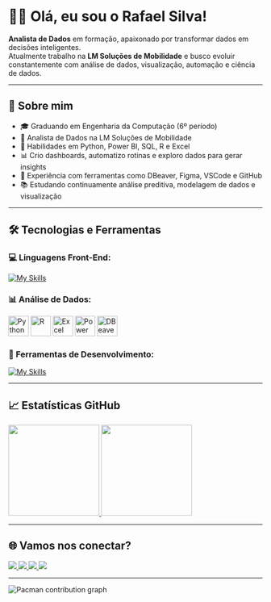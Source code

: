# 👋🏽 Olá, eu sou o Rafael Silva!

<p align="left">
  <strong>Analista de Dados</strong> em formação, apaixonado por transformar dados em decisões inteligentes. <br>
  Atualmente trabalho na <strong>LM Soluções de Mobilidade</strong> e busco evoluir constantemente com análise de dados, visualização, automação e ciência de dados.
</p>

---

## 🚀 Sobre mim

- 🎓 Graduando em Engenharia da Computação (6º período)  
- 💼 Analista de Dados na LM Soluções de Mobilidade  
- 🧠 Habilidades em Python, Power BI, SQL, R e Excel  
- 📊 Crio dashboards, automatizo rotinas e exploro dados para gerar insights  
- 🧰 Experiência com ferramentas como DBeaver, Figma, VSCode e GitHub  
- 📚 Estudando continuamente análise preditiva, modelagem de dados e visualização  

---

## 🛠️ Tecnologias e Ferramentas

### 💻 Linguagens Front-End:  
[![My Skills](https://skillicons.dev/icons?i=html,css,js)](https://skillicons.dev)

### 📊 Análise de Dados:  
<p align="left">
  <img src="https://cdn.jsdelivr.net/gh/devicons/devicon/icons/python/python-original.svg" alt="Python" height="40"/>
  <img src="https://cdn.jsdelivr.net/gh/devicons/devicon/icons/r/r-original.svg" alt="R" height="40"/>
  <img src="https://img.icons8.com/color/48/microsoft-excel-2019--v1.png" alt="Excel" height="40"/>
  <img src="https://img.icons8.com/color/48/power-bi.png" alt="Power BI" height="40"/>
  <img src="https://img.icons8.com/ios-filled/50/database.png" alt="DBeaver/SQL" height="40"/>
</p>

### 🧰 Ferramentas de Desenvolvimento:  
[![My Skills](https://skillicons.dev/icons?i=github,vscode,figma)](https://skillicons.dev)  

---

## 📈 Estatísticas GitHub

<a href="https://github.com/rafife12">
  <img height="180em" src="https://github-readme-stats.vercel.app/api?username=rafife12&show_icons=true&theme=dracula&include_all_commits=true&count_private=true"/>
</a>
<a href="https://github.com/rafife12">
  <img height="180em" src="https://github-readme-stats.vercel.app/api/top-langs/?username=rafife12&layout=compact&langs_count=7&theme=dracula&hide_border=true"/>
</a>

---

## 🌐 Vamos nos conectar?

<a href="mailto:rafael.souzadsilva1@gmail.com">
  <img src="https://img.shields.io/badge/Gmail-FF0000?style=for-the-badge&logo=gmail&logoColor=white" />
</a>
<a href="https://www.linkedin.com/in/rafael-silva-a5a594268/">
  <img src="https://img.shields.io/badge/-LinkedIn-0A66C2?style=for-the-badge&logo=linkedin&logoColor=white"/>
</a>
<a href="https://github.com/rafife12">
  <img src="https://img.shields.io/badge/-GitHub-181717?style=for-the-badge&logo=github&logoColor=white">
</a>
<a href="https://www.instagram.com/silvasrafael_/">
  <img src="https://img.shields.io/badge/-Instagram-E4405F?style=for-the-badge&logo=instagram&logoColor=white">
</a>

---

<picture>
  <source media="(prefers-color-scheme: dark)" srcset="https://raw.githubusercontent.com/rafife12/rafife12/output/pacman-contribution-graph-dark.svg">
  <source media="(prefers-color-scheme: light)" srcset="https://raw.githubusercontent.com/rafife12/rafife12/output/pacman-contribution-graph.svg">
  <img alt="Pacman contribution graph" src="https://raw.githubusercontent.com/rafife12/rafife12/output/pacman-contribution-graph.svg">
</picture>



